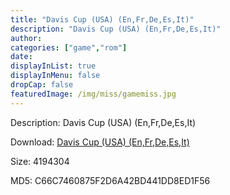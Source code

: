 ```yaml
---
title: "Davis Cup (USA) (En,Fr,De,Es,It)"
description: "Davis Cup (USA) (En,Fr,De,Es,It)"
author: 
categories: ["game","rom"]
date: 
displayInList: true
displayInMenu: false
dropCap: false
featuredImage: /img/miss/gamemiss.jpg
---
```


Description: Davis Cup (USA) (En,Fr,De,Es,It)

Download: <a style="text-decoration:underline;" href="https://mega.nz/#!zeBSQIZb!5HVxKOFVVXO3xNdjJ_Bz3EtEA9zkmHfVyBd3zpkL-jk" target = "_blank" rel = "nofollow" > Davis Cup (USA) (En,Fr,De,Es,It)</a>

Size: 4194304

MD5: C66C7460875F2D6A42BD441DD8ED1F56

